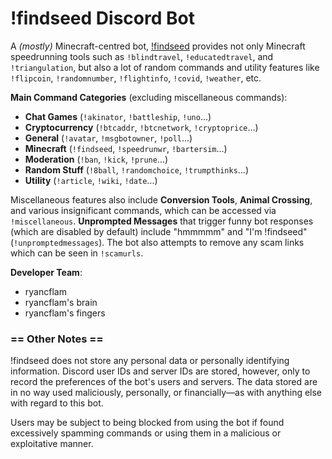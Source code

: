 # !findseed Discord Bot

A *(mostly)* Minecraft-centred bot, [!findseed](https://discord.com/oauth2/authorize?client_id=771403225840222238&permissions=473196598&scope=bot) provides not only Minecraft speedrunning tools such as `!blindtravel`, `!educatedtravel`, and `!triangulation`, but also a lot of random commands and utility features like `!flipcoin`, `!randomnumber`, `!flightinfo`, `!covid`, `!weather`, etc.

**Main Command Categories** (excluding miscellaneous commands):

- **Chat Games** (`!akinator`, `!battleship`, `!uno`...)
- **Cryptocurrency** (`!btcaddr`, `!btcnetwork`, `!cryptoprice`...)
- **General** (`!avatar`, `!msgbotowner`, `!poll`...)
- **Minecraft** (`!findseed`, `!speedrunwr`, `!bartersim`...)
- **Moderation** (`!ban`, `!kick`, `!prune`...)
- **Random Stuff** (`!8ball`, `!randomchoice`, `!trumpthinks`...)
- **Utility** (`!article`, `!wiki`, `!date`...)

Miscellaneous features also include **Conversion Tools**, **Animal Crossing**, and various insignificant commands, which can be accessed via `!miscellaneous`. **Unprompted Messages** that trigger funny bot responses (which are disabled by default) include "hmmmmm" and "I'm !findseed" (`!unpromptedmessages`). The bot also attempts to remove any scam links which can be seen in `!scamurls`.

**Developer Team**:
- ryancflam
- ryancflam's brain
- ryancflam's fingers

### == Other Notes ==

!findseed does not store any personal data or personally identifying information. Discord user IDs and server IDs are stored, however, only to record the preferences of the bot's users and servers. The data stored are in no way used maliciously, personally, or financially—as with anything else with regard to this bot.

Users may be subject to being blocked from using the bot if found excessively spamming commands or using them in a malicious or exploitative manner.
